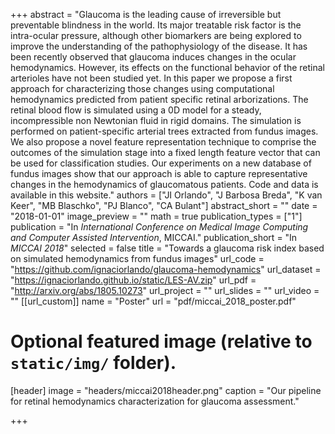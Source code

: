 +++
abstract = "Glaucoma is the leading cause of irreversible but preventable blindness in the world. Its major treatable risk factor is the intra-ocular pressure, although other biomarkers are being explored to improve the understanding of the pathophysiology of the disease. It has been recently observed that glaucoma induces changes in the ocular hemodynamics. However, its effects on the functional behavior of the retinal arterioles have not been studied yet. In this paper we propose a first approach for characterizing those changes using computational hemodynamics predicted from patient specific retinal arborizations. The retinal blood flow is simulated using a 0D model for a steady, incompressible non Newtonian fluid in rigid domains. The simulation is performed on patient-specific arterial trees extracted from fundus images. We also propose a novel feature representation technique to comprise the outcomes of the simulation stage into a fixed length feature vector that can be used for classification studies. Our experiments on a new database of fundus images show that our approach is able to capture representative changes in the hemodynamics of glaucomatous patients. Code and data is available in this website."
authors = ["JI Orlando", "J Barbosa Breda", "K van Keer", "MB Blaschko", "PJ Blanco", "CA Bulant"]
abstract_short = ""
date = "2018-01-01"
image_preview = ""
math = true
publication_types = ["1"]
publication = "In *International Conference on Medical Image Computing and Computer Assisted Intervention*, MICCAI."
publication_short = "In *MICCAI 2018*"
selected = false
title = "Towards a glaucoma risk index based on simulated hemodynamics from fundus images"
url_code = "https://github.com/ignaciorlando/glaucoma-hemodynamics"
url_dataset = "https://ignaciorlando.github.io/static/LES-AV.zip"
url_pdf = "http://arxiv.org/abs/1805.10273"
url_project = ""
url_slides = ""
url_video = ""
[[url_custom]]
    name = "Poster"
    url = "pdf/miccai_2018_poster.pdf"


# Optional featured image (relative to `static/img/` folder).
[header]
image = "headers/miccai2018header.png"
caption = "Our pipeline for retinal hemodynamics characterization for glaucoma assessment."

+++
